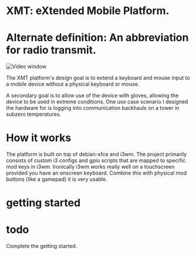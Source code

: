 # XMT: eXtended Mobile Platform.
# Alternate definition: An abbreviation for radio transmit.

![Video window](https://raw.github.com//DirtOnTheWire/eXtended-Mobile-Platform/master/images/readme/IMG_20200611_002927.jpg)

The XMT platform's design goal is to extend a keyboard and mouse input to a mobile device without a physical keyboard or mouse.

A secondary goal is to allow use of the device with gloves, allowing the device to be used in extreme conditions. One use case scenario I designed the hardware for is logging into communication backhauls on a tower in subzero temperatures.

# How it works

The platform is built on top of debian-xfce and i3wm. The project primarily consists of custom i3 configs and gpio scripts that are mapped to specific mod keys in i3wm. Ironically i3wm works really well on a touchscreen provided you have an onscreen keyboard. Combine this with physical mod buttons (like a gamepad) it is very usable.

# getting started

# todo
Complete the getting started.



